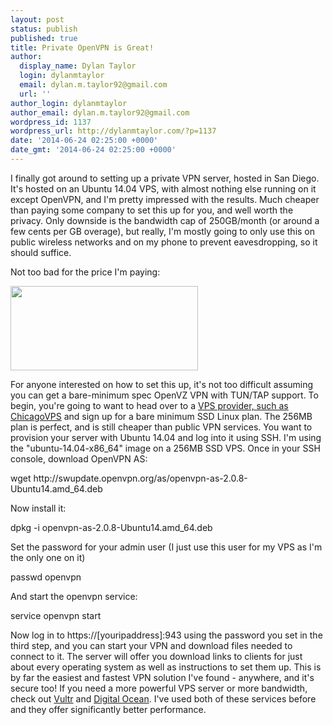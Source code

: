 ```yaml
---
layout: post
status: publish
published: true
title: Private OpenVPN is Great!
author:
  display_name: Dylan Taylor
  login: dylanmtaylor
  email: dylan.m.taylor92@gmail.com
  url: ''
author_login: dylanmtaylor
author_email: dylan.m.taylor92@gmail.com
wordpress_id: 1137
wordpress_url: http://dylanmtaylor.com/?p=1137
date: '2014-06-24 02:25:00 +0000'
date_gmt: '2014-06-24 02:25:00 +0000'
---
```

<p>I finally got around to setting up a private VPN server, hosted in San Diego. It's hosted on an Ubuntu 14.04 VPS, with almost nothing else running on it except OpenVPN, and I'm pretty impressed with the results. Much cheaper than paying some company to set this up for you, and well worth the privacy. Only downside is the bandwidth cap of 250GB/month (or around a few cents per GB overage), but really, I'm mostly going to only use this on public wireless networks and on my phone to prevent eavesdropping, so it should suffice.</p>
<p>Not too bad for the price I'm paying:</p>
<p><img class="alignnone" src="http://www.speedtest.net/result/3582109394.png" alt="" width="300" height="135" /></p>
<p>For anyone interested on how to set this up, it's not too difficult assuming you can get a bare-minimum spec OpenVZ VPN with TUN/TAP support. To begin, you're going to want to head over to a <a href="https://billing.chicagovps.net/aff.php?aff=1128">VPS provider, such as ChicagoVPS</a> and sign up for a bare minimum SSD Linux plan. The 256MB plan is perfect, and is still cheaper than public VPN services. You want to provision your server with Ubuntu 14.04 and log into it using SSH. I'm using the "ubuntu-14.04-x86_64" image on a 256MB SSD VPS. Once in your SSH console, download OpenVPN AS:</p>
<p>wget http://swupdate.openvpn.org/as/openvpn-as-2.0.8-Ubuntu14.amd_64.deb</p>
<p>Now install it:</p>
<p>dpkg -i openvpn-as-2.0.8-Ubuntu14.amd_64.deb</p>
<p>Set the password for your admin user (I just use this user for my VPS as I'm the only one on it)</p>
<p>passwd openvpn</p>
<p>And start the openvpn service:</p>
<p>service openvpn start</p>
<p>Now log in to https://[youripaddress]:943 using the password you set in the third step, and you can start your VPN and download files needed to connect to it. The server will offer you download links to clients for just about every operating system as well as instructions to set them up. This is by far the easiest and fastest VPN solution I've found - anywhere, and it's secure too! If you need a more powerful VPS server or more bandwidth, check out <a href="http://www.vultr.com/?ref=6805270">Vultr</a> and <a href="https://www.digitalocean.com/?refcode=4ba5a59684f6%20">Digital Ocean</a>. I've used both of these services before and they offer significantly better performance.</p>
